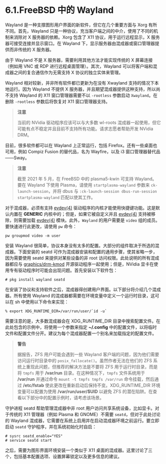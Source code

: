 # 6.1.FreeBSD 中的 Wayland

Wayland 是一种支撑图形用户界面的新软件，但它在几个重要方面与 Xorg 有所不同。首先，Wayland 只是一种协议，充当客户端之间的中介，使用了不同的机制来消除对 X 服务器的依赖。Xorg 包含了 X11 协议，用于运行远程显示，X 服务器可接受连接并显示窗口。在 Wayland 下，显示服务器由混成器或窗口管理器提供而非传统的 X 服务器。

由于 Wayland 不是 X 服务器，需要利用其他方法才能实现传统的 X 屏幕连接（例如用 VNC 或 RDP 进行远程桌面管理）。其次，Wayland 可以将客户端和混成器之间的复合通信作为无需支持 X 协议的独立实体来管理。

Wayland 相对较新，并非所有软件都已更新为在没有 Xwayland 支持的情况下本地运行。因为 Wayland 不提供 X 服务器，并且期望混成器提供这种支持，所以尚不支持 Wayland 的 X11 窗口管理器需要不以 `-rootless` 参数启动 `Xwayland`。在删除 `-rootless` 参数后将恢复对 X11 窗口管理器支持。

>
> **注意**
>
>当前的 NVidia 驱动程序应该可以与大多数 wl-roots 混成器一起使用，但它可能有点不稳定并且目前不支持所有功能。请求志愿者帮助开发 NVidia DRM。

目前，很多软件都可以在 Wayland 上正常运行，包括 Firefox。还有一些桌面也可用，例如 Compiz Fusion 的替代品，名为 Wayfire，以及 i3 窗口管理器替代品——Sway。

>
> **注意**
>
>截至 2021 年 5 月，在 FreeBSD 中的 plasma5-kwin 可支持 Wayland。要在 Wayland 下使用 Plasma，请使用 `startplasma-wayland` 参数来 `ck-launch-session`，并将 dbus 与 `:ck-launch-session dbus-run-session startplasma-wayland` 匹配以使其工作。

对于混成器，必须有支持 [evdev(4)](https://www.freebsd.org/cgi/man.cgi?query=evdev&sektion=4&format=html) 驱动程序的内核才能使用快捷键功能。这是默认内置在 **GENERIC** 内核中的；但是，如果它被自定义并且 [evdev(4)](https://www.freebsd.org/cgi/man.cgi?query=evdev&sektion=4&format=html) 支持被移除，则需要加载 [evdev(4)](https://www.freebsd.org/cgi/man.cgi?query=evdev&sektion=4&format=html) 模块。此外，`Wayland` 的用户需要是 `video` 组的成员。要快速进行此更改，请使用 `pw` 命令：

```
pw groupmod video -m user
```

安装 Wayland 很简单，协议本身没有太多的配置。大部分的组件取决于所选的混成器。下面安装的 seatd 可作为混成器安装和配置的通用步骤，使其省略一步，因为需要使用 seatd 来提供对某些设备的非 root 访问权限。此处说明的所有混成器都应与 [graphics/drm-kmod](https://cgit.freebsd.org/ports/tree/graphics/drm-kmod/pkg-descr) 开源驱动程序一起使用；但是，NVidia 显卡在使用专有驱动程序时可能会出现问题。首先安装以下软件包：

```
# pkg install wayland seatd
```

在安装了协议和支持软件之后，混成器得创建用户界面。以下部分将介绍几个混成器。所有使用 Wayland 的混成器都需要在环境变量中定义一个运行时目录，这可以在 sh 中使用以下命令来实现：

```
% export XDG_RUNTIME_DIR=/var/run/user/`id -u`
```

需要注意的是，大多数混成器会在 XDG_RUNTIME_DIR 目录中搜索配置文件。在此处包含的示例中，将使用一个参数来指定 **~/.config** 中的配置文件，以将临时文件和配置文件分开。建议为每个混成器配置一个别名来加载指定的配置文件。

>
> **警告**
>
>据报告，ZFS 用户可能会遇到一些 Wayland 客户端的问题，因为他们需要访问运行时目录中的 `posix_fallocate()`。虽然作者无法在他们的 ZFS 系统上重现此问题，但推荐的解决方法是不要将 ZFS 用于运行时目录，而是将 `tmpfs` 用于 **/var/run** 目录。在这种情况下，`tmpfs` 文件系统用于 **/var/run** 并通过命令 `mount -t tmpfs tmpfs /var/run` 命令挂载，然后通过 **/etc/fstab** 使此更改在重新启动后保持不变。XDG_RUNTIME_DIR 环境变量可以配置为使用 **/var/run/user/$UID** 以避免 ZFS 的潜在陷阱。在查看以下部分中的配置示例时，请考虑该场景。

守护进程 seatd 帮助管理混成器中非 root 用户访问共享系统设备，比如显卡。对于传统的 X11 管理器（例如 Plasma 和 GNOME）不需要 `seatd`，但对于此处讨论的 Wayland 混成器，它需要在系统上启用并在启动混成器环境之前运行。要立即启动 `seatd` 守护程序，并在系统初始化时自启：

```
# sysrc seatd_enable="YES"
# service seatd start
```

之后，需要为图形界面环境安装一个类似于 X11 桌面的混成器。这里讨论了三个，包括基本配置选项、设置屏幕锁定以及更多信息的建议。
